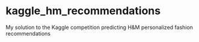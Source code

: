 # kaggle_hm_recommendations
My solution to the Kaggle competition predicting H&amp;M personalized fashion recommendations
